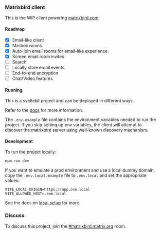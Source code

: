 ### Matrixbird client

This is the WIP client powering [matrixbird.com](https://matrixbird.com).

#### Roadmap

- [x] Email-like client
- [x] Mailbox rooms
- [x] Auto-join email rooms for email-like experience
- [x] Screen email room invites 
- [ ] Search
- [ ] Locally store email events
- [ ] End-to-end encryption
- [ ] Chat/Video features

#### Running

This is a sveltekit project and can be deployed in different ways.

Refer to the [docs](https://svelte.dev/docs/kit/building-your-app) for more information.

The `.env.example` file contains the environment variables needed to run the project. If you skip setting up env variables, the client will attempt to discover the matrixbird server using well-known discovery mechanism.

#### Development

To run the project locally:

```bash
npm run dev
```

If you want to emulate a prod environment and use a local dummy domain, copy the `.env.local.example` file to `.env.local` and set the appropriate values:

```env
VITE_LOCAL_ORIGIN=https://app.one.local
VITE_ALLOWED_HOST=.one.local
```

See the docs on [local setup](https://github.com/matrixbird/matrixbird/blob/main/docs/local-synapse-setup.md) for more.

### Discuss

To discuss this project, join the [#matrixbird:matrix.org](https://matrix.to/#/#matrixbird:matrix.org) room.

